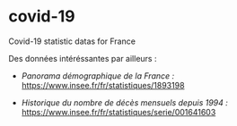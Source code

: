 # covid-19
Covid-19 statistic datas for France

Des données intéréssantes par ailleurs :

* _Panorama démographique de la France :_
https://www.insee.fr/fr/statistiques/1893198

* _Historique du nombre de décès mensuels depuis 1994 :_
https://www.insee.fr/fr/statistiques/serie/001641603